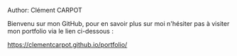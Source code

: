 Author: Clément CARPOT

Bienvenu sur mon GitHub, pour en savoir plus sur moi n'hésiter pas à visiter mon portfolio via le lien ci-dessous :

https://clementcarpot.github.io/portfolio/

